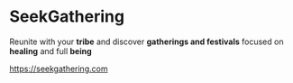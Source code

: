 # SeekGathering

Reunite with your **tribe** and discover **gatherings and festivals** focused on **healing** and full **being**

https://seekgathering.com
